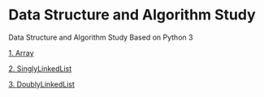 # Data Structure and Algorithm Study
Data Structure and Algorithm Study Based on Python 3

[1. Array](https://github.com/BaiqiangGit/Data-Structure-and-Algorithms---Python3/blob/master/array.py)

[2. SinglyLinkedList](https://github.com/BaiqiangGit/Data-Structure-and-Algorithms---Python3/blob/master/singlyLinkedList.py)

[3. DoublyLinkedList](https://github.com/BaiqiangGit/Data-Structure-and-Algorithms---Python3/blob/master/doublyLinkedList.py)

